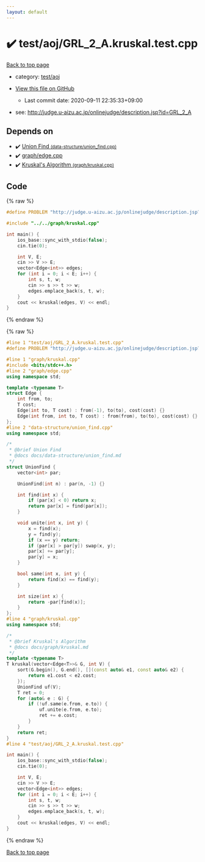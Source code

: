 ```yaml
---
layout: default
---
```


<!-- mathjax config similar to math.stackexchange -->
<script type="text/javascript" async
  src="https://cdnjs.cloudflare.com/ajax/libs/mathjax/2.7.5/MathJax.js?config=TeX-MML-AM_CHTML">
</script>
<script type="text/x-mathjax-config">
  MathJax.Hub.Config({
    TeX: { equationNumbers: { autoNumber: "AMS" }},
    tex2jax: {
      inlineMath: [ ['$','$'] ],
      processEscapes: true
    },
    "HTML-CSS": { matchFontHeight: false },
    displayAlign: "left",
    displayIndent: "2em"
  });
</script>

<script type="text/javascript" src="https://cdnjs.cloudflare.com/ajax/libs/jquery/3.4.1/jquery.min.js"></script>
<script src="https://cdn.jsdelivr.net/npm/jquery-balloon-js@1.1.2/jquery.balloon.min.js" integrity="sha256-ZEYs9VrgAeNuPvs15E39OsyOJaIkXEEt10fzxJ20+2I=" crossorigin="anonymous"></script>
<script type="text/javascript" src="../../../assets/js/copy-button.js"></script>
<link rel="stylesheet" href="../../../assets/css/copy-button.css" />


# :heavy_check_mark: test/aoj/GRL_2_A.kruskal.test.cpp

<a href="../../../index.html">Back to top page</a>

* category: <a href="../../../index.html#0d0c91c0cca30af9c1c9faef0cf04aa9">test/aoj</a>
* <a href="{{ site.github.repository_url }}/blob/master/test/aoj/GRL_2_A.kruskal.test.cpp">View this file on GitHub</a>
    - Last commit date: 2020-09-11 22:35:33+09:00


* see: <a href="http://judge.u-aizu.ac.jp/onlinejudge/description.jsp?id=GRL_2_A">http://judge.u-aizu.ac.jp/onlinejudge/description.jsp?id=GRL_2_A</a>


## Depends on

* :heavy_check_mark: <a href="../../../library/data-structure/union_find.cpp.html">Union Find <small>(data-structure/union_find.cpp)</small></a>
* :heavy_check_mark: <a href="../../../library/graph/edge.cpp.html">graph/edge.cpp</a>
* :heavy_check_mark: <a href="../../../library/graph/kruskal.cpp.html">Kruskal's Algorithm <small>(graph/kruskal.cpp)</small></a>


## Code

<a id="unbundled"></a>
{% raw %}
```cpp
#define PROBLEM "http://judge.u-aizu.ac.jp/onlinejudge/description.jsp?id=GRL_2_A"

#include "../../graph/kruskal.cpp"

int main() {
    ios_base::sync_with_stdio(false);
    cin.tie(0);

    int V, E;
    cin >> V >> E;
    vector<Edge<int>> edges;
    for (int i = 0; i < E; i++) {
        int s, t, w;
        cin >> s >> t >> w;
        edges.emplace_back(s, t, w);
    }
    cout << kruskal(edges, V) << endl;
}
```
{% endraw %}

<a id="bundled"></a>
{% raw %}
```cpp
#line 1 "test/aoj/GRL_2_A.kruskal.test.cpp"
#define PROBLEM "http://judge.u-aizu.ac.jp/onlinejudge/description.jsp?id=GRL_2_A"

#line 1 "graph/kruskal.cpp"
#include <bits/stdc++.h>
#line 2 "graph/edge.cpp"
using namespace std;

template <typename T>
struct Edge {
    int from, to;
    T cost;
    Edge(int to, T cost) : from(-1), to(to), cost(cost) {}
    Edge(int from, int to, T cost) : from(from), to(to), cost(cost) {}
};
#line 2 "data-structure/union_find.cpp"
using namespace std;

/*
 * @brief Union Find
 * @docs docs/data-structure/union_find.md
 */
struct UnionFind {
    vector<int> par;

    UnionFind(int n) : par(n, -1) {}

    int find(int x) {
        if (par[x] < 0) return x;
        return par[x] = find(par[x]);
    }

    void unite(int x, int y) {
        x = find(x);
        y = find(y);
        if (x == y) return;
        if (par[x] > par[y]) swap(x, y);
        par[x] += par[y];
        par[y] = x;
    }

    bool same(int x, int y) {
        return find(x) == find(y);
    }

    int size(int x) {
        return -par[find(x)];
    }
};
#line 4 "graph/kruskal.cpp"
using namespace std;

/*
 * @brief Kruskal's Algorithm
 * @docs docs/graph/kruskal.md
 */
template <typename T>
T kruskal(vector<Edge<T>>& G, int V) {
    sort(G.begin(), G.end(), [](const auto& e1, const auto& e2) {
        return e1.cost < e2.cost;
    });
    UnionFind uf(V);
    T ret = 0;
    for (auto& e : G) {
        if (!uf.same(e.from, e.to)) {
            uf.unite(e.from, e.to);
            ret += e.cost;
        }
    }
    return ret;
}
#line 4 "test/aoj/GRL_2_A.kruskal.test.cpp"

int main() {
    ios_base::sync_with_stdio(false);
    cin.tie(0);

    int V, E;
    cin >> V >> E;
    vector<Edge<int>> edges;
    for (int i = 0; i < E; i++) {
        int s, t, w;
        cin >> s >> t >> w;
        edges.emplace_back(s, t, w);
    }
    cout << kruskal(edges, V) << endl;
}

```
{% endraw %}

<a href="../../../index.html">Back to top page</a>

